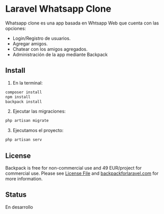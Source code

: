 # Laravel Whatsapp Clone

Whatsapp clone es una app basada en Whtsapp Web que cuenta con las opciones:
- Login/Registro de usuarios.
- Agregar amigos.
- Chatear con los amigos agregados.
- Administración de la app mediante Backpack

## Install
1) En la terminal:

``` bash
composer install
npm install
backpack install
```

2) Ejecutar las migraciones:
```bash
php artisan migrate
```

3) Ejecutamos el proyecto:
```bash
php artisan serv
```

## License

Backpack is free for non-commercial use and 49 EUR/project for commercial use. Please see [License File](LICENSE.md) and [backpackforlaravel.com](https://backpackforlaravel.com/#pricing) for more information.

## Status
En desarrollo